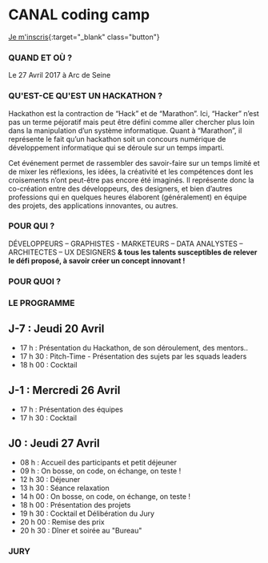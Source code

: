 # CANAL coding camp

[Je m'inscris](https://equipe-formation-campusplus.typeform.com/to/FRPaqA){:target="_blank" class="button"}

### QUAND ET OÙ ?
Le 27 Avril 2017 à Arc de Seine

### QU'EST-CE QU'EST UN HACKATHON ?
Hackathon est la contraction de “Hack” et de “Marathon”. Ici, “Hacker” n’est pas un terme péjoratif mais peut être défini comme aller chercher plus loin dans la manipulation d’un système informatique. 
Quant à “Marathon”, il représente le fait qu’un hackathon soit un concours numérique de développement informatique qui se déroule sur un temps imparti.

Cet événement permet de rassembler des savoir-faire sur un temps limité et de mixer les réflexions, les idées, la créativité et les compétences dont les croisements n’ont peut-être pas encore été imaginés. 
Il représente donc la co-création entre des développeurs, des designers, et bien d’autres professions qui en quelques heures élaborent (généralement) en équipe des projets, des applications innovantes, ou autres.

### POUR QUI ?
DÉVELOPPEURS – GRAPHISTES - MARKETEURS – DATA ANALYSTES – ARCHITECTES – UX DESIGNERS 
**& tous les talents susceptibles de relever le défi proposé, à savoir créer un concept innovant !**

### POUR QUOI ?

### LE PROGRAMME

## J-7 : Jeudi 20 Avril 
- 17 h    : Présentation du Hackathon, de son déroulement, des mentors.. 
- 17 h 30 : Pitch-Time - Présentation des sujets par les squads leaders
- 18 h 00 : Cocktail

## J-1 : Mercredi 26 Avril
- 17 h    : Présentation des équipes 
- 17 h 30 : Cocktail 

## J0 : Jeudi 27 Avril
- 08 h    : Accueil des participants et petit déjeuner
- 09 h    : On bosse, on code, on échange, on teste !  
- 12 h 30 : Déjeuner
- 13 h 30 : Séance relaxation 
- 14 h 00 : On bosse, on code, on échange, on teste ! 
- 18 h 00 : Présentation des projets
- 19 h 30 : Cocktail et Délibération du Jury 
- 20 h 00 : Remise des prix
- 20 h 30 : Dîner et soirée au "Bureau"

### JURY